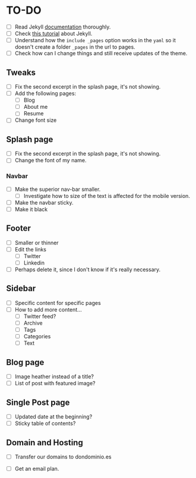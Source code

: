 # TO-DO

- [ ] Read Jekyll [documentation](https://jekyllrb.com/docs/home/) thoroughly. 
- [ ] Check [this tutorial](https://www.youtube.com/watch?v=oiNVQ9Zjy4o&list=PLWjCJDeWfDdfVEcLGAfdJn_HXyM4Y7_k-) about Jekyll. 
- [ ] Understand how the `include _pages` option works in the `yaml` so it doesn't create a folder `_pages` in the url to pages. 
- [ ] Check how can I change things and still receive updates of the theme. 

## Tweaks

- [ ] Fix the second excerpt in the splash page, it's not showing. 
- [ ] Add the following pages: 
  - [ ] Blog
  - [ ] About me 
  - [ ] Resume 
- [ ] Change font size

## Splash page

- [ ] Fix the second excerpt in the splash page, it's not showing. 
- [ ] Change the font of my name. 

### Navbar

- [ ] Make the superior nav-bar smaller. 
  - [ ] Investigate how to size of the text is affected for the mobile version. 
- [ ] Make the navbar sticky. 
- [ ] Make it black 

## Footer

* [ ] Smaller or thinner
* [ ] Edit the links
  * [ ] Twitter
  * [ ] Linkedin 
* [ ] Perhaps delete it, since I don't know if it's really necessary. 

## Sidebar

- [ ] Specific content for specific pages
- [ ] How to add more content... 
  - [ ] Twitter feed? 
  - [ ] Archive
  - [ ] Tags 
  - [ ] Categories 
  - [ ] Text 

## Blog page

- [ ] Image heather instead of a title? 
- [ ] List of post with featured image? 

## Single Post page

* [ ] Updated date at the beginning? 
* [ ] Sticky table of contents? 

## Domain and Hosting

* [ ]  Transfer our domains to dondominio.es 

* [ ] Get an email plan.

  

